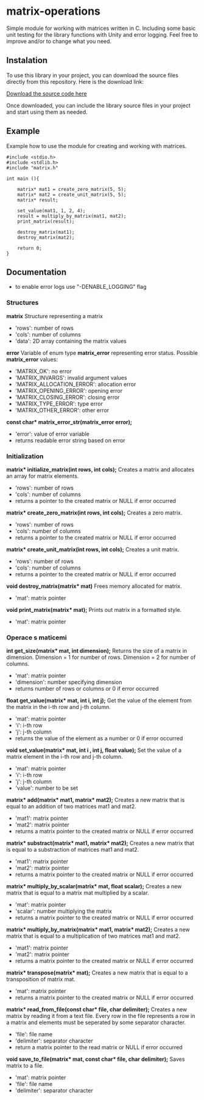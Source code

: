 # matrix-operations

Simple module for working with matrices written in C.
Including some basic unit testing for the library functions with Unity and error logging.
Feel free to improve and/or to change what you need.

## Instalation
To use this library in your project, you can download the source files directly from this repository. Here is the download link:

[Download the source code here](https://github.com/NovakJakub7/matrix-operations)

Once downloaded, you can include the library source files in your project and start using them as needed.

## Example
Example how to use the module for creating and working with matrices.

```
#include <stdio.h>
#include <stdlib.h>
#include "matrix.h"

int main (){
   
    matrix* mat1 = create_zero_matrix(5, 5);
    matrix* mat2 = create_unit_matrix(5, 5);
    matrix* result;

    set_value(mat1, 1, 2, 4);
    result = multiply_by_matrix(mat1, mat2);
    print_matrix(result);

    destroy_matrix(mat1);
    destroy_matrix(mat2);
    
    return 0;
}
```

## Documentation

- to enable error logs use "-DENABLE_LOGGING" flag

### Structures
**matrix**
Structure representing a matrix
- 'rows': number of rows
- 'cols': number of columns
- 'data': 2D array containing the matrix values

**error**
Variable of enum type **matrix_error** representing error status. Possible **matrix_error** values:
- 'MATRIX_OK': no error
- 'MATRIX_INVARGS': invalid argument values
- 'MATRIX_ALLOCATION_ERROR': allocation error
- 'MATRIX_OPENING_ERROR': opening error
- 'MATRIX_CLOSING_ERROR': closing error
- 'MATRIX_TYPE_ERROR': type error
- 'MATRIX_OTHER_ERROR': other error

**const char\* matrix_error_str(matrix_error error);**
- 'error': value of error variable
- returns readable error string based on error

### Initialization

**matrix\* initialize_matrix(int rows, int cols);**
Creates a matrix and allocates an array for matrix elements.
- 'rows': number of rows
- 'cols': number of columns
- returns a pointer to the created matrix or NULL if error occurred

**matrix\* create_zero_matrix(int rows, int cols);**
Creates a zero matrix.
- 'rows': number of rows
- 'cols': number of columns
- returns a pointer to the created matrix or NULL if error occurred

**matrix\* create_unit_matrix(int rows, int cols);**
Creates a unit matrix.
- 'rows': number of rows
- 'cols': number of columns
- returns a pointer to the created matrix or NULL if error occurred

**void destroy_matrix(matrix\* mat)**
Frees memory allocated for matrix.
- 'mat': matrix pointer

**void print_matrix(matrix\* mat);**
Prints out matrix in a formatted style.
- 'mat': matrix pointer

### Operace s maticemi

**int get_size(matrix\* mat, int dimension);**
Returns the size of a matrix in dimension.
Dimension = 1 for number of rows.
Dimension = 2 for number of columns.
- 'mat': matrix pointer
- 'dimension': number specifying dimension
- returns number of rows or columns or 0 if error occurred

**float get_value(matrix\* mat, int i, int j);**
Get the value of the element from the matrix in the i-th row and j-th column.
- 'mat': matrix pointer
- 'i': i-th row
- 'j': j-th column
- returns the value of the element as a number or 0 if error occurred

**void set_value(matrix\* mat, int i , int j, float value);**
Set the value of a matrix element in the i-th row and j-th column.
- 'mat': matrix pointer
- 'i': i-th row
- 'j': j-th column
- 'value': number to be set

**matrix\* add(matrix\* mat1, matrix\* mat2);**
Creates a new matrix that is equal to an addition of two matrices mat1 and mat2.
- 'mat1': matrix pointer
- 'mat2': matrix pointer
- returns a matrix pointer to the created matrix or NULL if error occurred

**matrix\* substract(matrix\* mat1, matrix\* mat2);**
Creates a new matrix that is equal to a substraction of matrices mat1 and mat2.
- 'mat1': matrix pointer
- 'mat2': matrix pointer
- returns a matrix pointer to the created matrix or NULL if error occurred

**matrix\* multiply_by_scalar(matrix\* mat, float scalar);**
Creates a new matrix that is equal to a matrix mat multiplied by a scalar.
- 'mat': matrix pointer
- 'scalar': number multiplying the matrix
- returns a matrix pointer to the created matrix or NULL if error occurred

**matrix\* multiply_by_matrix(matrix\* mat1, matrix\* mat2);**
Creates a new matrix that is equal to a multiplication of two matrices mat1 and mat2.
- 'mat1': matrix pointer
- 'mat2': matrix pointer
- returns a matrix pointer to the created matrix or NULL if error occurred

**matrix\* transpose(matrix\* mat);**
Creates a new matrix that is equal to a transposition of matrix mat.
- 'mat': matrix pointer
- returns a matrix pointer to the created matrix or NULL if error occurred

**matrix\* read_from_file(const char\* file, char delimiter);**
Creates a new matrix by reading it from a text file.
Every row in the file represents a row in a matrix and elements must be seperated by some separator character.
- 'file': file name
- 'delimiter': separator character
- return a matrix pointer to the read matrix or NULL if error occurred

**void save_to_file(matrix\* mat, const char\* file, char delimiter);**
Saves matrix to a file.
- 'mat': matrix pointer
- 'file': file name
- 'delimiter': separator character
